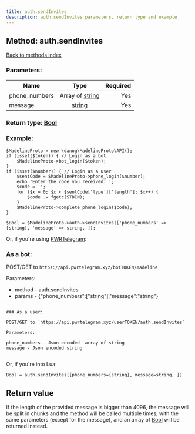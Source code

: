 ```yaml
---
title: auth.sendInvites
description: auth.sendInvites parameters, return type and example
---
```

## Method: auth.sendInvites  
[Back to methods index](index.md)


### Parameters:

| Name     |    Type       | Required |
|----------|:-------------:|---------:|
|phone\_numbers|Array of [string](../types/string.md) | Yes|
|message|[string](../types/string.md) | Yes|


### Return type: [Bool](../types/Bool.md)

### Example:


```
$MadelineProto = new \danog\MadelineProto\API();
if (isset($token)) { // Login as a bot
    $MadelineProto->bot_login($token);
}
if (isset($number)) { // Login as a user
    $sentCode = $MadelineProto->phone_login($number);
    echo 'Enter the code you received: ';
    $code = '';
    for ($x = 0; $x < $sentCode['type']['length']; $x++) {
        $code .= fgetc(STDIN);
    }
    $MadelineProto->complete_phone_login($code);
}

$Bool = $MadelineProto->auth->sendInvites(['phone_numbers' => [string], 'message' => string, ]);
```

Or, if you're using [PWRTelegram](https://pwrtelegram.xyz):

### As a bot:

POST/GET to `https://api.pwrtelegram.xyz/botTOKEN/madeline`

Parameters:

* method - auth.sendInvites
* params - {"phone_numbers":["string"],"message":"string"}

```

### As a user:

POST/GET to `https://api.pwrtelegram.xyz/userTOKEN/auth.sendInvites`

Parameters:

phone_numbers - Json encoded  array of string
message - Json encoded string


```

Or, if you're into Lua:

```
Bool = auth.sendInvites({phone_numbers={string}, message=string, })
```


## Return value 

If the length of the provided message is bigger than 4096, the message will be split in chunks and the method will be called multiple times, with the same parameters (except for the message), and an array of [Bool](../types/Bool.md) will be returned instead.


